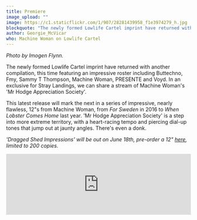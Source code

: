```yaml
---
title: Premiere
image_upload: ""
image: https://c1.staticflickr.com/1/907/28281439958_f1e3974279_h.jpg
blockquote: "The newly formed Lowlife Cartel imprint have returned with another compilation, this time featuring an impressive roster including Buttechno, Fmy, Sammy T Thompson, Machine Woman, PRESENTE and Voyd. In an exclusive for Stray Landings, we can share a stream of Machine Woman's 'Mr Hodge Appreciation Society'. "
author: Georgie_McVicar
who: Machine Woman on Lowlife Cartel
---
```

_Photo by Imogen Flynn._

The newly formed Lowlife Cartel imprint have returned with another compilation, this time featuring an impressive roster including Buttechno, Fmy, Sammy T Thompson, Machine Woman, PRESENTE and Voyd. In an exclusive for Stray Landings, we can share a stream of Machine Woman's 'Mr Hodge Appreciation Society'. 

This latest release will mark the next in a series of impressive, nearly flawless, 12"s from Machine Woman, from _For Sweden_ in 2016 to _When Lobster Comes Home_ last year. 'Mr Hodge Appreciation Society' is a step into more extreme territory, with a heart-racing tempo and piercing dial-up tones that jump out at jaunty angles. There's even a donk. 

_'Dragged Shed Impressions' will be out on June 18th, pre-order a 12" [here](https://lowlifecartel.bandcamp.com/album/dragged-shed-impressions), limited to 200 copies._ 

<iframe width="100%" height="166" scrolling="no" frameborder="no" allow="autoplay" src="https://w.soundcloud.com/player/?url=https%3A//api.soundcloud.com/tracks/445715271%3Fsecret_token%3Ds-ntbCi&color=%23848484&auto_play=false&hide_related=false&show_comments=true&show_user=true&show_reposts=false&show_teaser=true"></iframe>